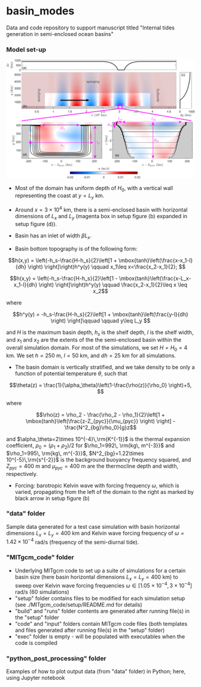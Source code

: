 # basin_modes
Data and code repository to support manuscript titled "Internal tides generation in semi-enclosed ocean basins"

### Model set-up

 ![setup_figure](setup.png)

 - Most of the domain has uniform depth of $H_0$, with a vertical wall representing the coast at $y=L_y$ km.
 - Around $x=3\times 10^{4}$ km, there is a semi-enclosed basin with horizontal dimensions of $L_x$ and $L_y$ (magenta box in setup figure (b) expanded in setup figure (d)).
 - Basin has an inlet of width $\beta L_x$.

 - Basin bottom topography is of the following form:

$$h(x,y) = \left(-h_s-\frac{H-h_s}{2}\left[1 + \mbox{tanh}\left(\frac{x-x_1-l}{dh} \right)  \right]\right)h^y(y) \qquad x_1\leq x<\frac{x_2-x_1}{2}; $$

$$h(x,y) = \left(-h_s-\frac{H-h_s}{2}\left[1 - \mbox{tanh}\left(\frac{x-L_x-x_1-l}{dh} \right)  \right]\right)h^y(y) \qquad \frac{x_2-x_1}{2}\leq x \leq x_2$$

where

$$h^y(y) = -h_s-\frac{H-h_s}{2}\left[1 + \mbox{tanh}\left(\frac{y-l}{dh} \right)  \right]\qquad \qquad y\leq L_y $$
    
and $H$ is the maximum basin depth, $h_s$ is the shelf depth, $l$ is the shelf width, and $x_1$ and $x_2$ are the extents of the the semi-enclosed basin within the overall simulation domain. 
For most of the simulations, we set $H=H_0=4$ km. We set $h=250$ m, $l=50$ km, and $dh=25$ km for all simulations.

   - The basin domain is vertically stratified, and we take density to be only a function of potential temperature $\theta$, such that 

$$\theta(z) = \frac{1}{\alpha_\theta}\left(1-\frac{\rho(z)}{\rho_0} \right)+5, $$

where

$$\rho(z) = \rho_2 - \frac{\rho_2 - \rho_1}{2}\left[1 + \mbox{tanh}\left(\frac{z-Z_{pyc}}{\mu_{pyc}} \right)  \right] - \frac{N^2_{bg}\rho_0}{g}z$$

and $\alpha_\theta=2\times 10^{-4}\,\rm{K^{-1}}$ is the thermal expansion coefficient, $\rho_0 = (\rho_1+\rho_2)/2$ for $\rho_1=992\, \rm{kg\, m^{-3}}$ and $\rho_1=995\, \rm{kg\, m^{-3}}$, $N^2_{bg}=1.22\times 10^{-5}\,\rm{s^{-2}}$ is the background buoyancy frequency squared, and $Z_{pyc}=400$ m and $\mu_{pyc}=400$ m are the thermocline depth and width, respectively.

  - Forcing: barotropic Kelvin wave with forcing frequency $\omega$, which is varied, propagating from the left of the domain to the right as marked by black arrow in setup figure (b)

### "data" folder 
 Sample data generated for a test case simulation with basin horizontal dimensions $L_x=L_y=400$ km and Kelvin wave forcing frequency of $\omega=1.42\times 10^{-4}$ rad/s (frequency of the semi-diurnal tide). 
 
### "MITgcm_code" folder
 - Underlying MITgcm code to set up a suite of simulations for a certain basin size (here basin horizontal dimensions $L_x=L_y=400$ km) to sweep over Kelvin wave forcing frequencies $\omega \in [1.05\times 10^{-4},3\times 10^{-4}]$ rad/s (60 simulations)
 - "setup" folder contains files to be modified for each simulation setup (see ./MITgcm_code/setup/README.md for details)
 - "build" and "runs" folder contents are generated after running file(s) in the "setup" folder
 - "code" and "input" folders contain MITgcm code files (both templates and files generated after running file(s) in the "setup" folder)
 - "exec" folder is empty - will be populated with executables when the code is compiled
 
### "python_post_processing" folder 
 Examples of how to plot output data (from "data" folder) in Python; here, using Jupyter notebook
